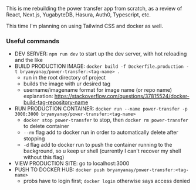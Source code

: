 This is me rebuilding the power transfer app from scratch, as a review of React, Next.js, YugabyteDB, Hasura, Auth0, Typescript, etc.

This time I'm planning on using Tailwind CSS and docker as well.

### Useful commands
 - DEV SERVER: `npm run dev` to start up the dev server, with hot reloading and the like
 - BUILD PRODUCTION IMAGE: `docker build -f Dockerfile.production -t bryanyanay/power-transfer:<tag-name> .` 
   - run in the root directory of project
   - builds the image with ur desired tag
   - username/imagename format for image name (or repo name) explanation: https://stackoverflow.com/questions/37815524/docker-build-tag-repository-name
 - RUN PRODUCTION CONTAINER: `docker run --name power-transfer -p 3000:3000 bryanyanay/power-transfer:<tag-name>` 
   - `docker stop power-transfer` to stop, then `docker rm power-transfer` to delete container
   - `--rm` flag add to docker run in order to automatically delete after stopping
   - `-d` flag add to docker run to push the container running to the background, so u keep ur shell (currently I can't recover my shell without this flag)
 - VIEW PRODUCTION SITE: go to localhost:3000
 - PUSH TO DOCKER HUB: `docker push bryanyanay/power-transfer:<tag-name>` 
   - probs have to login first; `docker login` otherwise says access denied